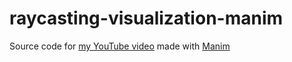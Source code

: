 # raycasting-visualization-manim

Source code for [my YouTube video](https://youtu.be/IDmWuSrEkow) made with [Manim](https://www.manim.community/)
